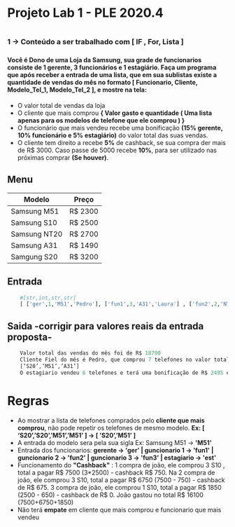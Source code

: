 # Projeto Lab 1 - PLE 2020.4<h1> 

### 1 -> Conteúdo a ser trabalhado com **[ IF , For, Lista ]** <h3>

#### Você é Dono de uma Loja da Samsung, sua grade de funcionarios consiste de **1 gerente**, **3 funcionários** e **1 estagiário**. Faça um programa que após receber a entrada de uma lista, que em sua sublistas existe a quantidade de vendas do mês no formato **[ Funcionario, Cliente, Modelo_Tel_1, Modelo_Tel_2 ]**, e mostre na tela:
* O valor total de vendas da loja
* O cliente que mais comprou **{ Valor gasto e quantidade ( Uma lista apenas para os modelos de telefone que ele comprou ) }**
* O funcionário que mais vendeu recebe uma bonificação **(15% gerente, 10% funcionário e 5% estagiário)** do valor total das suas vendas.
* O cliente tem direito a recebe **5%** de cashback, se sua compra der mais de R$ 3000. Caso passe de 5000 recebe **10%**, para ser utilizado nas próximas comprar **(Se houver)**. 
 
## Menu

Modelo   | Preço
--------- | ------
Samsung M51 | R$ 2300
Samsung S10 | R$ 2500
Samsung NT20 | R$ 2700
Samsung A31 | R$ 1490
Samgung S20 | R$ 3200

## Entrada

```python
    #[str,int,str,str]
    [ ['ger',1,'M51','Pedro'], ['fun1',3,'A31','Laura'] , ['fun2',2,'NT20','João'] , ['fun2',1,'S10','Matheus'] , ['est',4,'S10','Pedro'] , ['est',2,'S10','Pedro'] , ['fun2',3,'M51','Caio'] ]
```

## Saida -corrigir para valores reais da entrada proposta-

~~~python
    Valor total das vendas do mês foi de R$ 18790
    Cliente Fiel do mês é Pedro, que comprou 7 telefones no valor total de R$ 6500
    [‘S20’,’M51’,’A31’]
    O estagiario vendeu 6 telefones e terá uma bonificação de R$ 2495 em seu salário
~~~

# Regras
* Ao mostrar a lista de telefones comprados pelo **cliente que mais comprou**, não pode repetir os telefones de mesmo modelo. **Ex: [ ‘S20’,’S20’,’M51’,’M51’ ] -> [ ’S20’,’M51’ ]** 
* A entrada do modelo sera pela sua sigla Ex: Samsung M51 -> **'M51'** 
* Entrada dos funcionarios: **gerente -> 'ger' | guncionario 1 -> 'fun1' | guncionario 2 -> 'fun2' | guncionario 3 -> 'fun3' | estagiario -> 'est'**
* Funcionamento do **"Cashback"** : 1 compra de joão, ele comprou 3 S10 , total a pagar R$ 7500 (3*2500) - cashback R$ 750. Na 2 compra de joão, ele comprou 3 S10, total a pagar R$ 6750 (7500 - 750) - cashback de R$ 675. 3 compra de joão, ele comprou 1 S10, total a pagar R$ 1850 (2500 - 650) - cashback de R$ 0. João gastou no total R$ 16100 (7500+6750+1850)
* Não terá **empate** em cliente que mais comprou e funcionario que mais vendeu      

